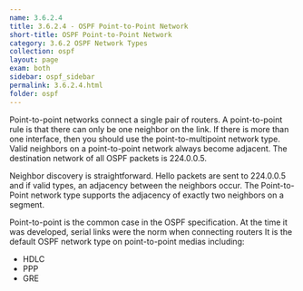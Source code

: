 ```yaml
---
name: 3.6.2.4
title: 3.6.2.4 - OSPF Point-to-Point Network
short-title: OSPF Point-to-Point Network
category: 3.6.2 OSPF Network Types
collection: ospf
layout: page
exam: both
sidebar: ospf_sidebar
permalink: 3.6.2.4.html
folder: ospf
---
```

Point-to-point networks connect a single pair of routers. A point-to-point rule is that there can only be one neighbor on the link. If there is more than one interface, then you should use the point-to-multipoint network type. Valid neighbors on a point-to-point network always become adjacent. The destination network of all OSPF packets is 224.0.0.5.

Neighbor discovery is straightforward. Hello packets are sent to 224.0.0.5 and if valid types, an adjacency between the neighbors occur. The Point-to-Point network type supports the adjacency of exactly two neighbors on a segment.

Point-to-point is the common case in the OSPF specification. At the time it was developed, serial links were the norm when connecting routers It is the default OSPF network type on point-to-point medias including:
- HDLC
- PPP
- GRE
